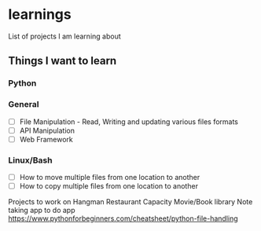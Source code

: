 # learnings

List of projects I am learning about

## Things I want to learn

### Python
### General
- [ ] File Manipulation - Read, Writing and updating various files formats
- [ ] API Manipulation
- [ ] Web Framework

### Linux/Bash
- [ ] How to move multiple files from one location to another
- [ ] How to copy multiple files from one location to another

Projects to work on
Hangman
Restaurant Capacity
Movie/Book library
Note taking app
to do app
https://www.pythonforbeginners.com/cheatsheet/python-file-handling
